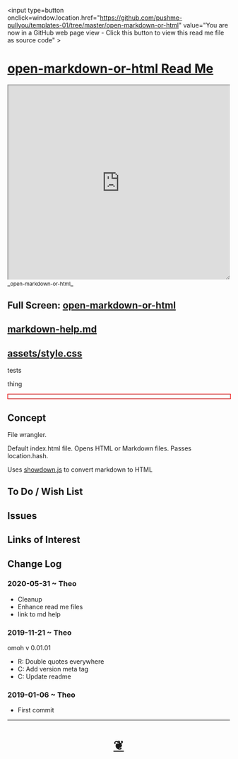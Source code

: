 
<span style=display:none; >[You are now in a GitHub source code view - click this link to view Read Me file as a web page]( https://pushme-pullyou.github.io/templates-01/open-markdown-or-html/readme.html "View file as a web page." ) </span>

<input type=button onclick=window.location.href="https://github.com/pushme-pullyou/templates-01/tree/master/open-markdown-or-html"
value="You are now in a GitHub web page view - Click this button to view this read me file as source code" >


# [open-markdown-or-html Read Me]( ./readme.html )

<div style="height:50ch;overflow:hidden;resize:both;width:100%;" title="Resize me">
<iframe src=https://pushme-pullyou.github.io/templates-01/open-markdown-or-html/readme.html width=100% height=100% >Iframes are not viewable in GitHub source code views</iframe></div>
_<small>open-markdown-or-html</small>_

## Full Screen: [open-markdown-or-html]( https://pushme-pullyou.github.io/templates-01/open-markdown-or-html/readme.html )

## [markdown-help.md]( #../assets/markdown-help.md )
## [assets/style.css]( #../assets/style.css )

tests

<a>thing</a>

<img height=10 width=1000 style="border: 1px solid red" >


## Concept

File wrangler.

Default index.html file. Opens HTML or Markdown files. Passes location.hash.

Uses [showdown.js]( https://github.com/showdownjs/showdown ) to convert markdown to HTML

## To Do / Wish List


## Issues



## Links of Interest


## Change Log

### 2020-05-31 ~ Theo

* Cleanup
* Enhance read me files
* link to md help


### 2019-11-21 ~ Theo

omoh v 0.01.01

* R: Double quotes everywhere
* C: Add version meta tag
* C: Update readme

### 2019-01-06 ~ Theo

* First commit


***

# <center title="hello! go tpo top" ><a href=javascript:window.scrollTo(0,0); > ❦ </a></center>


